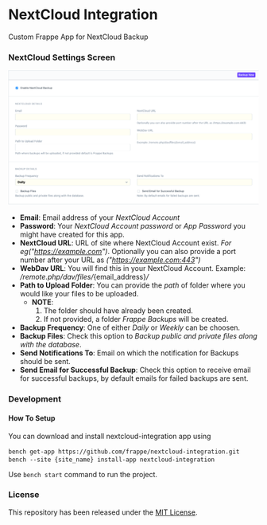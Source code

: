 # NextCloud Integration

Custom Frappe App for NextCloud Backup

### NextCloud Settings Screen

<kbd><img src=".github/nextcloud_setting_screen.png" alt="NextCloud Setting Screen" /></kbd>

* **Email**: Email address of your *NextCloud Account*
* **Password**: Your *NextCloud Account password* or *App Password* you might have created for this app.
* **NextCloud URL**: URL of site where NextCloud Account exist. *For eg("https://example.com")*.
Optionally you can also provide a port number after your URL as *("https://example.com:443")*
* **WebDav URL**: You will find this in your NextCloud Account. Example: */remote.php/dav/files/*{email_address}*/*
* **Path to Upload Folder**: You can provide the *path* of folder where you would like your files to be uploaded.
	* **NOTE**:
		1. The folder should have already been created.
		2. If not provided, a folder *Frappe Backups* will be created.
* **Backup Frequency**: One of either *Daily* or *Weekly* can be choosen.
* **Backup Files**: Check this option to *Backup public and private files along with the database*.
* **Send Notifications To**: Email on which the notification for Backups should be sent.
* **Send Email for Successful Backup**: Check this option to receive email for successful backups, by default emails for failed backups are sent.

### Development

#### How To Setup
You can download and install nextcloud-integration app using

```
bench get-app https://github.com/frappe/nextcloud-integration.git
bench --site {site_name} install-app nextcloud-integration
```

Use `bench start` command to run the project.

### License
This repository has been released under the [MIT License](LICENSE).
